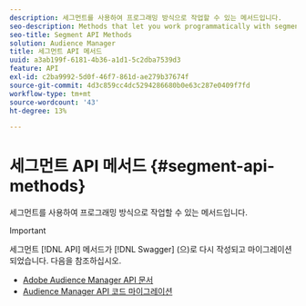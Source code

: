 ```yaml
---
description: 세그먼트를 사용하여 프로그래밍 방식으로 작업할 수 있는 메서드입니다.
seo-description: Methods that let you work programmatically with segments.
seo-title: Segment API Methods
solution: Audience Manager
title: 세그먼트 API 메서드
uuid: a3ab199f-6181-4b36-a1d1-5c2dba7539d3
feature: API
exl-id: c2ba9992-5d0f-46f7-861d-ae279b37674f
source-git-commit: 4d3c859cc4dc5294286680b0e63c287e0409f7fd
workflow-type: tm+mt
source-wordcount: '43'
ht-degree: 13%

---
```


# 세그먼트 API 메서드 {#segment-api-methods}

세그먼트를 사용하여 프로그래밍 방식으로 작업할 수 있는 메서드입니다.

>[!IMPORTANT]
>
>세그먼트 [!DNL API] 메서드가 [!DNL Swagger] (으)로 다시 작성되고 마이그레이션되었습니다. 다음을 참조하십시오.
>
>* [Adobe Audience Manager API 문서](https://bank.demdex.com/portal/swagger/index.html)
>* [Audience Manager API 코드 마이그레이션](../../api/api-swagger-migration.md)
